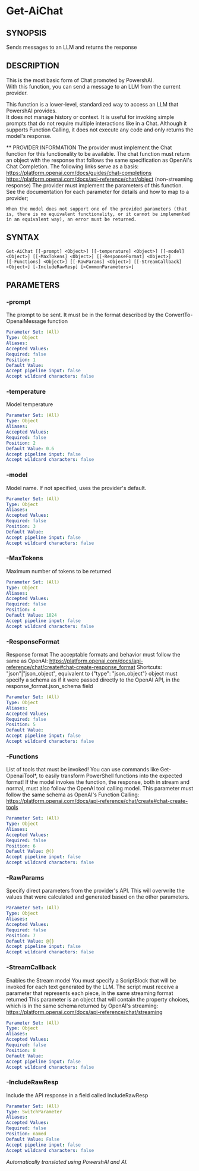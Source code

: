 ﻿---
external help file: powershai-help.xml
schema: 2.0.0
powershai: true
---

# Get-AiChat

## SYNOPSIS <!--!= @#Synop !-->
Sends messages to an LLM and returns the response

## DESCRIPTION <!--!= @#Desc !-->
This is the most basic form of Chat promoted by PowershAI.  
With this function, you can send a message to an LLM from the current provider.  

This function is a lower-level, standardized way to access an LLM that PowershAI provides.  
It does not manage history or context. It is useful for invoking simple prompts that do not require multiple interactions like in a Chat. 
Although it supports Function Calling, it does not execute any code and only returns the model's response.



** PROVIDER INFORMATION
	The provider must implement the Chat function for this functionality to be available. 
	The chat function must return an object with the response that follows the same specification as OpenAI's Chat Completion.
	The following links serve as a basis:
		https://platform.openai.com/docs/guides/chat-completions
		https://platform.openai.com/docs/api-reference/chat/object (non-streaming response)
	The provider must implement the parameters of this function. 
	See the documentation for each parameter for details and how to map to a provider;
	
	When the model does not support one of the provided parameters (that is, there is no equivalent functionality, or it cannot be implemented in an equivalent way), an error must be returned.

## SYNTAX <!--!= @#Syntax !-->

```
Get-AiChat [[-prompt] <Object>] [[-temperature] <Object>] [[-model] <Object>] [[-MaxTokens] <Object>] [[-ResponseFormat] <Object>] 
[[-Functions] <Object>] [[-RawParams] <Object>] [[-StreamCallback] <Object>] [-IncludeRawResp] [<CommonParameters>]
```

## PARAMETERS <!--!= @#Params !-->

### -prompt
The prompt to be sent. It must be in the format described by the ConvertTo-OpenaiMessage function

```yml
Parameter Set: (All)
Type: Object
Aliases: 
Accepted Values: 
Required: false
Position: 1
Default Value: 
Accept pipeline input: false
Accept wildcard characters: false
```

### -temperature
Model temperature

```yml
Parameter Set: (All)
Type: Object
Aliases: 
Accepted Values: 
Required: false
Position: 2
Default Value: 0.6
Accept pipeline input: false
Accept wildcard characters: false
```

### -model
Model name. If not specified, uses the provider's default.

```yml
Parameter Set: (All)
Type: Object
Aliases: 
Accepted Values: 
Required: false
Position: 3
Default Value: 
Accept pipeline input: false
Accept wildcard characters: false
```

### -MaxTokens
Maximum number of tokens to be returned

```yml
Parameter Set: (All)
Type: Object
Aliases: 
Accepted Values: 
Required: false
Position: 4
Default Value: 1024
Accept pipeline input: false
Accept wildcard characters: false
```

### -ResponseFormat
Response format 
The acceptable formats and behavior must follow the same as OpenAI: https://platform.openai.com/docs/api-reference/chat/create#chat-create-response_format
Shortcuts:
	"json"|"json_object", equivalent to {"type": "json_object"}
	object must specify a schema as if it were passed directly to the OpenAI API, in the response_format.json_schema field

```yml
Parameter Set: (All)
Type: Object
Aliases: 
Accepted Values: 
Required: false
Position: 5
Default Value: 
Accept pipeline input: false
Accept wildcard characters: false
```

### -Functions
List of tools that must be invoked!
You can use commands like Get-OpenaiTool*, to easily transform PowerShell functions into the expected format!
If the model invokes the function, the response, both in stream and normal, must also follow the OpenAI tool calling model.
This parameter must follow the same schema as OpenAI's Function Calling: https://platform.openai.com/docs/api-reference/chat/create#chat-create-tools

```yml
Parameter Set: (All)
Type: Object
Aliases: 
Accepted Values: 
Required: false
Position: 6
Default Value: @()
Accept pipeline input: false
Accept wildcard characters: false
```

### -RawParams
Specify direct parameters from the provider's API.
This will overwrite the values that were calculated and generated based on the other parameters.

```yml
Parameter Set: (All)
Type: Object
Aliases: 
Accepted Values: 
Required: false
Position: 7
Default Value: @{}
Accept pipeline input: false
Accept wildcard characters: false
```

### -StreamCallback
Enables the Stream model 
You must specify a ScriptBlock that will be invoked for each text generated by the LLM.
The script must receive a parameter that represents each piece, in the same streaming format returned
	This parameter is an object that will contain the property choices, which is in the same schema returned by OpenAI's streaming:
		https://platform.openai.com/docs/api-reference/chat/streaming

```yml
Parameter Set: (All)
Type: Object
Aliases: 
Accepted Values: 
Required: false
Position: 8
Default Value: 
Accept pipeline input: false
Accept wildcard characters: false
```

### -IncludeRawResp
Include the API response in a field called IncludeRawResp

```yml
Parameter Set: (All)
Type: SwitchParameter
Aliases: 
Accepted Values: 
Required: false
Position: named
Default Value: False
Accept pipeline input: false
Accept wildcard characters: false
```


<!--PowershaiAiDocBlockStart-->
_Automatically translated using PowershAI and AI._
<!--PowershaiAiDocBlockEnd-->
